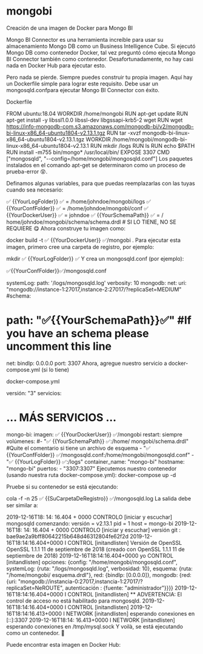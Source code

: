 # mongobi
Creación de una imagen de Docker para Mongo BI 

Mongo BI Connector es una herramienta increíble para usar su almacenamiento Mongo DB como un Business Intelligence Cube. Si ejecutó Mongo DB como contenedor Docker, tal vez preguntó cómo ejecuta Mongo BI Connector también como contenedor. Desafortunadamente, no hay casi nada en Docker Hub para ejecutar esto.

Pero nada se pierde. Siempre puedes construir tu propia imagen. Aquí hay un Dockerfile simple para lograr este requisito. Debe usar un mongosqld.confpara ejecutar Mongo BI Connector con éxito.

Dockerfile

FROM ubuntu:18.04
WORKDIR /home/mongobi
RUN apt-get update
RUN apt-get install -y libssl1.0.0 libssl-dev libgssapi-krb5-2 wget
RUN wget https://info-mongodb-com.s3.amazonaws.com/mongodb-bi/v2/mongodb-bi-linux-x86_64-ubuntu1804-v2.13.1.tgz
RUN tar -xvzf mongodb-bi-linux-x86_64-ubuntu1804-v2.13.1.tgz
WORKDIR /home/mongobi/mongodb-bi-linux-x86_64-ubuntu1804-v2.13.1
RUN mkdir /logs
RUN ls
RUN echo $PATH
RUN install -m755 bin/mongo* /usr/local/bin/
EXPOSE 3307
CMD ["mongosqld", "--config=/home/mongobi/mongosqld.conf"]
Los paquetes instalados en el comando apt-get se determinaron como un proceso de prueba-error 😵.

Definamos algunas variables, para que puedas reemplazarlas con las tuyas cuando sea necesario:

✅ {{YourLogFolder}} ✅ = /home/johndoe/mongobi/logs 
✅ {{YourConfFolder}} ✅ = /home/johndoe/mongobi/conf 
✅ {{YourDockerUser}} ✅ = johndoe 
✅ {{YourSchemaPath}} ✅ = / home/johndoe/mongobi/schema/schema.drdl # SI LO TIENE, NO SE REQUIERE 😋
Ahora construye tu imagen como:

docker build -t ✅ {{YourDockerUser}} ✅/mongobi .
Para ejecutar esta imagen, primero cree una carpeta de registro, por ejemplo:

mkdir ✅ {{YourLogFolder}} ✅
Y crea un mongosqld.conf (por ejemplo):

✅{{YourConfFolder}}✅/mongosqld.conf

systemLog:
  path: '/logs/mongosqld.log'
  verbosity: 10
mongodb:
  net:
    uri: "mongodb://instance-1:27017,instance-2:27017/?replicaSet=MEDIUM"
#schema:
#  path: "✅{{YourSchemaPath}}✅" #If you have an schema please uncomment this line
net:
  bindIp: 0.0.0.0
  port: 3307
Ahora, agregue nuestro servicio a docker-compose.yml (si lo tiene)

docker-compose.yml

versión: "3" 
servicios: 
  # ... MÁS SERVICIOS ... 
  mongo-bi: 
    imagen: ✅ {{YourDockerUser}} ✅/mongobi 
    restart: siempre 
    volúmenes: 
      #- "✅ {{YourSchemaPath}} ✅:/home/ mongobi/schema.drdl" #Quite el comentario si tiene un archivo de esquema 
      - "✅ {{YourConfFolder}} ✅/mongosqld.conf:/home/mongobi/mongosqld.conf" 
      - "✅ {{YourLogFolder}} ✅:/logs" 
    container_name: "mongo-bi" 
    hostname: "mongo-bi" 
    puertos: 
      - "3307:3307"
Ejecutemos nuestro contenedor (usando nuestra ruta docker-compose.yml):
docker-compose up -d

Pruebe si su contenedor se está ejecutando:

cola -f -n 25 ✅ {{SuCarpetaDeRegistro}} ✅/mongosqld.log
La salida debe ser similar a:

2019-12-16T18: 14: 16.404 + 0000 CONTROLO [iniciar y escuchar] mongosqld comenzando: versión = v2.13.1 pid = 1 host = mongo-bi 
2019-12-16T18: 14: 16.404 + 0000 CONTROLO [iniciar y escuchar] versión git : bae9ae2a9bff80642215b648d46312804fe62f2d 
2019-12-16T18:14:16.404+0000 I CONTROL [initandlisten] Versión de OpenSSL OpenSSL 1.1.1 11 de septiembre de 2018 (creado con OpenSSL 1.1.1 11 de septiembre de 2018) 2019-12-16T18:14:16.404+0000 
yo CONTROL [initandlisten] opciones: {config: "/home/mongobi/mongosqld.conf", systemLog: {ruta: "/logs/mongosqld.log", verbosidad: 10}, esquema: {ruta: "/home/mongobi/ esquema.drdl"}, red: {bindIp: [0.0.0.0]}, mongodb: {red: {uri: "mongodb://instancia-0:27017,instancia-1:27017/?replicaSet=NeROUTE", autenticación : {fuente: "administrador"}}}}
2019-12-16T18:14:16.404+0000 I CONTROL [initandlisten] ** ADVERTENCIA: El control de acceso no está habilitado para mongosqld. 
2019-12-16T18:14:16.404+0000 I CONTROL [initandlisten] 
2019-12-16T18:14:16.413+0000 I NETWORK [initandlisten] esperando conexiones en [::]:3307 
2019-12-16T18:14: 16.413+0000 I NETWORK [initandlisten] esperando conexiones en /tmp/mysql.sock
Y voilà, se está ejecutando como un contenedor. 🤩

Puede encontrar esta imagen en Docker Hub: